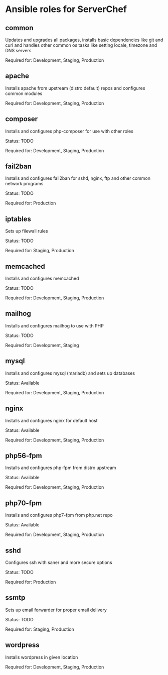 # Ansible roles for ServerChef

## common
Updates and upgrades all packages, installs basic dependencies like git and curl and handles other common os tasks like setting locale, timezone and DNS servers

Required for: Development, Staging, Production
## apache
Installs apache from upstream (distro default) repos and configures common modules

Required for: Development, Staging, Production
## composer
Installs and configures php-composer for use with other roles

Status: TODO

Required for: Development, Staging, Production

## fail2ban
Installs and configures fail2ban for sshd, nginx, ftp and other common network programs

Status: TODO

Required for: Production

## iptables
Sets up filewall rules

Status: TODO

Required for: Staging, Production

## memcached
Installs and configures memcached

Status: TODO

Required for: Development, Staging, Production

## mailhog
Installs and configures mailhog to use with PHP

Status: TODO

Required for: Development, Staging

## mysql
Installs and configures mysql (mariadb) and sets up databases

Status: Available

Required for: Development, Staging, Production

## nginx
Installs and configures nginx for default host

Status: Available

Required for: Development, Staging, Production

## php56-fpm
Installs and configures php-fpm from distro upstream

Status: Available

Required for: Development, Staging, Production

## php70-fpm
Installs and configures php7-fpm from php.net repo

Status: Available

Required for: Development, Staging, Production

## sshd
Configures ssh with saner and more secure options

Status: TODO

Required for: Production

## ssmtp
Sets up email forwarder for proper email delivery

Status: TODO

Required for: Staging, Production

## wordpress
Installs wordpress in given location

Required for: Development, Staging, Production

